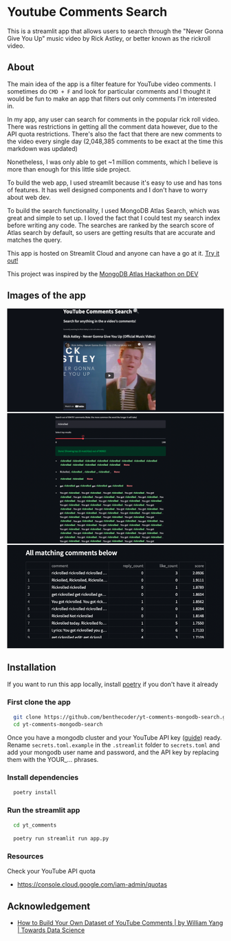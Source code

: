 # Youtube Comments Search

This is a streamlit app that allows users to search through the "Never Gonna Give You Up" music video by Rick Astley, or better known as the rickroll video.

## About

The main idea of the app is a filter feature for YouTube video comments. I sometimes do `CMD + F` and look for particular comments and I thought it would be fun to make an app that filters out only comments I'm interested in.

In my app, any user can search for comments in the popular rick roll video. There was restrictions in getting all the comment data however, due to the API quota restrictions. There's also the fact that there are new comments to the video every single day (2,048,385 comments to be exact at the time this markdown was updated)

Nonetheless, I was only able to get ~1 million comments, which I believe is more than enough for this little side project.

To build the web app, I used streamlit because it's easy to use and has tons of features. It has well designed components and I don't have to worry about web dev.

To build the search functionality, I used MongoDB Atlas Search, which was great and simple to set up. I loved the fact that I could test my search index before writing any code. The searches are ranked by the search score of Atlas search by default, so users are getting results that are accurate and matches the query.

This app is hosted on Streamlit Cloud and anyone can have a go at it. [Try it out!](https://share.streamlit.io/benthecoder/yt-comments-mongodb-search/main/yt_comments/app.py)

This project was inspired by the [MongoDB Atlas Hackathon on DEV](https://dev.to/devteam/announcing-the-mongodb-atlas-hackathon-on-dev-4b6m)

## Images of the app

<img src="assets/main.png" width="800" />
<img src="assets/results.png" width="800" /> 
<img src="assets/df-result.png" width="800" />

## Installation

If you want to run this app locally, install [poetry](https://python-poetry.org/) if you don't have it already

### First clone the app 

```bash
  git clone https://github.com/benthecoder/yt-comments-mongodb-search.git
  cd yt-comments-mongodb-search
```

Once you have a mongodb cluster and your YouTube API key ([guide](https://blog.hubspot.com/website/how-to-get-youtube-api-key)) ready. Rename `secrets.toml.example` in the `.streamlit` folder to `secrets.toml` and add your mongodb user name and password, and the API key by replacing them with the YOUR_... phrases. 

### Install dependencies

```bash
  poetry install
```

### Run the streamlit app

```bash
  cd yt_comments
```

```bash
  poetry run streamlit run app.py
```

### Resources

Check your YouTube API quota

- https://console.cloud.google.com/iam-admin/quotas

## Acknowledgement

- [How to Build Your Own Dataset of YouTube Comments | by William Yang | Towards Data Science](https://towardsdatascience.com/how-to-build-your-own-dataset-of-youtube-comments-39a1e57aade)
